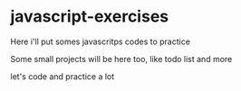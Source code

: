 # javascript-exercises

Here i'll put somes javascritps codes to practice

Some small projects will be here too, like todo list and more

let's code and practice a lot
